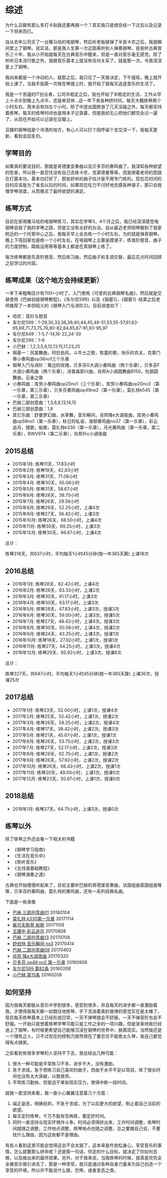 # 综述

为什么豆瓣有那么多打卡贴我还要再搞一个？其实我只是想总结一下过去以及记录一下将来而已。

自从去年公司买了一台雅马哈的电钢琴，然后听老板娘弹了半首卡农之后，我就瞬间爱上了钢琴。说实话，那是我人生第一次近距离听别人弹奏钢琴。爸爸听古典音乐三十年，我从小开始就每天在古典音乐中醒来，但是一直对音乐毫无感觉。除了听听日本流行歌之外，我跟音乐基本上就没有任何关系了。就是那一次，令我深深爱上了钢琴。

我向来都是一个冲动的人，就那之后，我只花了一天做决定，下午报班，晚上就开始上课了。当我手指第一次按在琴键上时，就开始了我每天追逐音乐的生活了。

我是一个苦逼的IT创业者，公司半稳定之后，我也开始了半稳定的生活，工作从早上十点半到晚上九点半，还是单双休...这一年下来各种挤时间，每天大概练琴两个小时左右，周末会有四五个小时。除了中途出国旅游了几天没碰之外，每天都坚持着练琴。每天的练琴时间也是用本子记录着，但是我却无心把他们都完全过一遍了，从现在开始可以记录在豆瓣上。

豆瓣的钢琴组是个冷清的地方，有心人可以打个招呼留个言交流一下，我每天更新，看到会回复的。


## 学琴目的

如果真的要说目的，那就是哥德堡变奏曲以及贝多芬的奏鸣曲了。我深知各种欲望的危害，所以我一直忍住没有自己去练卡农，克莱德曼等等，而是顺着老师的思路在打基本功，基本功打好了，那些好听的曲子估计是不用专门练的。现在花时间的目的应该是为了省去以后的时间，如果现在吃力不讨好地去摸各种谱子，那只会拖慢学琴进度，从而推迟了最终欲望的满足。

## 练琴方式

目前在家用雅马哈的电钢琴练习，其实在学琴3，4个月之后，我已经深深感觉电钢琴会毁了我的学琴之路，但是又没有太好的办法。自从最近老师把琴搬到了我家附近的一个托管中心之后，我每天早上会去练一个小时左右，为的就是弹真钢琴。晚上下班回家也是练一个小时左右，在电钢琴上主要是摸谱子，练音阶琶音，曲子的力度控制，踏板运用等等基本上都是在真钢琴上练了。

每次练琴都是先音阶琶音，然后练习曲，然后曲子和复调交替，最后花点时间回顾之前学过的内容。

## 练琴成果（这个地方会持续更新）

一年下来粗略估计有700+小时了，入门使用《可爱的古典钢琴名曲》，然后就是交替使用《巴赫初级钢琴教程》，《车尔尼599》以及《钢基1》，《钢基1》结束之后老师推荐了一本但昭义的《钢琴入门与进阶2》。目前进度如下：

+ 哈农：音阶与琶音
+ 车尔尼599：1-29,30,33,36,39,40,44,45,49-51,53,55-57,61,63-65,69,71,73,75,76,80-82,84,85,87-91,93-95,97
+ 车尔尼849：1-5,7-14,16-22,24-30
+ 车尔尼299：1-9
+ 小巴赫：1,2,3,5,9,12,13,15,17,23,25
+ 钢基一：风笛舞曲，阿拉伯风，斗牛士之歌，牧童的歌，快乐的农夫，克莱门蒂小奏鸣曲op36no1三个乐章
+ 钢琴入门与进阶：篱边的玫瑰，贝多芬G大调小奏鸣曲（两个乐章），贝多芬F大调小奏鸣曲（两个乐章），汤普森即兴曲，肖邦A小调圆舞曲B150，杜朗圆舞曲，云雀之歌
+ 小奏鸣曲：库劳小奏鸣曲op20no1（三个乐章），库劳小奏鸣曲op20no3（第一乐章，第三乐章），贝多芬奏鸣曲op49no2（第一乐章），莫扎特k545（第一乐章，第二乐章）
+ 巴赫二部创意曲：1,3,6,8,13,14,15
+ 巴赫三部创意曲：1,6
+ 其它乐曲：舒曼梦幻曲，水草舞，音乐瞬间，肖邦降e大调夜曲，库劳小奏鸣曲op59no1（第一乐章），秋日的私语，海顿奏鸣曲no37（第一乐章），彩云追月，猎歌，船歌，莫扎特k330（第一乐章），月光奏鸣曲（第一乐章，第二乐章），BWV974（第二乐章），肖邦升c小调夜曲

## 2015总结

+ 2015年1月: 练琴11天，17.83小时
+ 2015年2月: 练琴19天，42.83小时
+ 2015年3月: 练琴31天，71.08小时
+ 2015年4月: 练琴30天，65.08小时
+ 2015年5月: 练琴31天，58.67小时
+ 2015年6月: 练琴28天，38.75小时
+ 2015年7月: 练琴26天，29.58小时
+ 2015年8月: 练琴29天，52.25小时，上课4次
+ 2015年9月: 练琴27天，56.42小时，上课3次
+ 2015年10月: 练琴26天，68.50小时，上课4次
+ 2015年11月: 练琴30天，69.25小时，上课3次
+ 2015年12月: 练琴30天，66.67小时，上课4次

总计：

练琴318天，共637小时，平均每天1小时45分钟(按一年365天算)
上课18次

## 2016总结

+ 2016年1月: 练琴28天，62.42小时，上课4次
+ 2016年2月: 练琴26天，63.33小时，上课2次
+ 2016年3月: 练琴30天，61.17小时，上课3次
+ 2016年4月: 练琴30天，63.17小时，上课3次
+ 2016年5月: 练琴28天，47.83小时，上课3次，授课3次
+ 2016年6月: 练琴30天，59.00小时，上课3次，授课5次
+ 2016年7月: 练琴27天，48.42小时，上课4次，授课3次
+ 2016年8月: 练琴30天，50.58小时，上课4次，授课2次
+ 2016年9月: 练琴24天，43.25小时，上课3次，授课1次
+ 2016年10月: 练琴18天，27.92小时，上课1次，授课1次
+ 2016年11月: 练琴27天，54.25小时，上课3次，授课4次
+ 2016年12月: 练琴29天，65.92小时，上课3次，授课6次

总计：

练琴327天，共647小时，平均每天1小时45分钟(按一年365天算)
上课36次，授课25次

## 2017总结

+ 2017年1月: 练琴23天，52.00小时，上课1次，授课4次
+ 2017年2月: 练琴25天，52.42小时，上课1次，授课2次
+ 2017年3月: 练琴26天，58.25小时，上课2次，授课4次
+ 2017年4月: 练琴17天，39.42小时，上课2次，授课3次
+ 2017年5月: 练琴21天，45.67小时，上课1次，授课1次
+ 2017年6月: 练琴26天，53.75小时，上课2次，授课3次
+ 2017年7月: 练琴27天，52.17小时，上课2次，授课3次
+ 2017年8月: 练琴29天，62.75小时，上课1次，授课2次
+ 2017年9月: 练琴26天，57.92小时，上课2次，授课2次
+ 2017年10月: 练琴26天，66.42小时，上课2次，授课1次
+ 2017年11月: 练琴20天，49.00小时，上课1次，授课0次
+ 2017年12月: 练琴23天，50.67小时，上课1次，授课0次

## 2018总结

+ 2018年1月: 练琴27天，64.75小时，上课3次，授课0次

## 练琴以外

除了练琴之外还会看一下相关的书籍

+ 《钢琴学习指南》
+ 《生活在音乐中》
+ 《聆听音乐》
+ 《五线谱基础教程》
+ 《钢琴演奏之道》

古典也开始慢慢听起来了，目前主要听巴赫的哥德堡变奏曲，法国组曲英国组曲等等，贝多芬的奏鸣曲，莫扎特的奏鸣曲，还有一系列经典名曲。

下面是一些录像

+ [巴赫 三部创意曲01](http://v.youku.com/v_show/id_XMzI5MTE1MDY4OA==.html) 20180104
+ [莫扎特 k330第一乐章](http://v.youku.com/v_show/id_XMzE1NzY4MzgyMA==.html) 20171114
+ [柴可夫斯基 船歌](http://v.youku.com/v_show/id_XMzE0MzQ0NTYzNg==.html) 20171108
+ [王建中 彩云追月](http://v.youku.com/v_show/id_XMjk1Mzg2OTg4OA==.html) 20170808
+ [巴赫 二部创意曲13](http://v.youku.com/v_show/id_XMjg3ODExNTEzMg==.html) 20170708
+ [舒伯特 音乐瞬间 no3](http://v.youku.com/v_show/id_XMjcxMDM4Njg2MA==.html) 20170414
+ [巴赫 二部创意曲08](http://v.youku.com/v_show/id_XMjY4Mzc3MTU2OA==.html) 20170402
+ [肖邦 降e大调夜曲](http://v.youku.com/v_show/id_XMjY1MjYwNjE4MA==.html) 20170320
+ [贝多芬 op49 no2 第一乐章](http://v.youku.com/v_show/id_XMTcxNzA0MTU4OA==.html) 20160908
+ [车尔尼599 第82条](http://v.youku.com/v_show/id_XMTQ2NzQ4OTE0NA==.html) 20160208
+ [小巴赫 第15条](http://v.youku.com/v_show/id_XMTQ2OTgwMDU0NA==.html) 20160208


## 如何坚持

因为我每天都能从音乐中学到很多，感受到很多，并且每天的进步都一直激励着我，才使得我每天都一如既往地练琴，手下流淌着美妙旋律的感觉实在是太棒了。现在每天练琴基本上已经形成日常，一天不弹琴就会不舒服，一天不弹音阶也会不舒服。一开始只是想着练琴学琴可能只是工作之余的一项兴趣，但是渐渐地我已经迷上了钢琴，有时候更希望自己能够沉浸在钢琴的世界中，脱离现实。当然我还是一个理性之人，只不过现在的控制力居然用在了要忍住不能练太久琴，我自己都觉得有点搞笑。

之前看到有很多学琴的人坚持不下去，我总结出几种可能：

1. 很大一种可能是平常练习不多，进步不大，没有激励。
2. 急于求成，急于想练习自己喜欢的曲子，但由于水平不足以驾驭，练了很长时间也没有太大突破，以致放弃。
3. 平常练习勤快，但是迫于某些现实压力，使得中断一段时间。

就我一直坚持来看，我一直小心翼翼注意着几个方面：

1. 端正姿态，明确目的，不急于求成，为了以后更大的欲望，制止着自己当前的欲望。
2. 每天定时练琴，千万不能有空再练，要定好时间。
3. 同时一直坚持与现实环境作斗争，时间必须得挤出来，工作时间调整，练琴时间就随之调整，工作地点调整，练琴地点也随之调整，总之要跟自己说，不要找什么理由，因为这些都不是理由。

有些人看到这里可能会觉得这会不会太狠了，这本来是件放松身心，享受音乐的事情，怎么就要那么拼命呢？还是那一句话，你定的什么目标，就决定了你如何去做，以及做出来的最终效果。另外，对于我来说，当我练琴的时候，我真是完完全全被音乐吸引进去了，那是一种享受，我只是通过各种自身力量来为自己创造一个享受的环境，所以并不能说什么狠，恐怖，或者变态之类。

